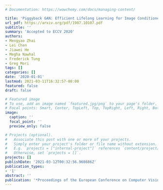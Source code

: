 ```yaml
---
# Documentation: https://wowchemy.com/docs/managing-content/

title: 'Piggyback GAN: Efficient Lifelong Learning for Image Conditioned Generation'
url_pdf: https://arxiv.org/pdf/1907.10107.pdf
subtitle: ''
summary: 'Accepted to ECCV 2020'
authors:
- Mengyao Zhai
- Lei Chen
- Jiawei He
- Megha Nawhal
- Frederick Tung
- Greg Mori
tags: []
categories: []
date: '2020-01-01'
lastmod: 2021-03-11T16:32:57-08:00
featured: false
draft: false

# Featured image
# To use, add an image named `featured.jpg/png` to your page's folder.
# Focal points: Smart, Center, TopLeft, Top, TopRight, Left, Right, BottomLeft, Bottom, BottomRight.
image:
  caption: ''
  focal_point: ''
  preview_only: false

# Projects (optional).
#   Associate this post with one or more of your projects.
#   Simply enter your project's folder or file name without extension.
#   E.g. `projects = ["internal-project"]` references `content/project/deep-learning/index.md`.
#   Otherwise, set `projects = []`.
projects: []
publishDate: '2021-03-12T00:32:56.968686Z'
publication_types:
- '1'
abstract: ''
publication: '*Proceedings of the European Conference on Computer Vision (ECCV)*'
---
```

